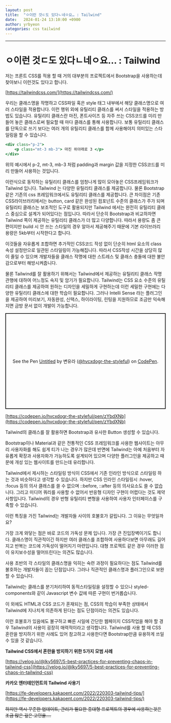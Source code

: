 ```yaml
---
layout: post
title:  "ㅇ이런 것ㄷ도 있다ㄴ네ㅇ요… : Tailwind"
date:   2024-01-24 13:10:00 +0900
author: yrbyeon
categories: css tailwind
---
```

<hr/>




# ㅇ이런 것ㄷ도 있다ㄴ네ㅇ요… : Tailwind

저는 프론트 CSS를 적용 할 때 거의 대부분의 프로젝트에서 Bootstrap을 사용하는데 찾아보니 이런것도 있다고 합니다.

[https://tailwindcss.com/](https://tailwindcss.com/)

우리는 클래스명을 작명하고 CSS파일 혹은 style 태그 내부에서 해당 클래스명으로 여러 스타일을 적용합니다. 이런 행위 외에 유틸리티 클래스를 써서 스타일을 적용하는 방법도 있습니다. 유틸리티 클래스란 마진, 폰트사이즈 등 자주 쓰는 CSS코드를 미리 만들어 놓은 클래스로써 필요할 때 마다 클래스를 통해 사용합니다. 보통 유틸리티 클래스를 단독으로 쓰기 보다는 여러 개의 유틸리티 클래스를 함께 사용해야지 의미있는 스타일링을 할 수 있습니다. 

```jsx
<div class="p-2">
	<p class="mt-3 mb-3"> 마진 위아래로 3 </p>
</div>
```

위의 예시에서 p-2, mt-3, mb-3 처럼 padding과 margin 값을 지정한 CSS코드를 미리 만들어 사용하는 것입니다.

이런식으로 동작하는 유틸리티 클래스를 엄청나게 많이 모아놓은 CSS프레임워크가 Tailwind 입니다. Tailwind 는 다양한 유틸리티 클래스를 제공합니다. 물론 Bootstrap같은 기존의 css 프레임워크에서도  유틸리티 클래스를 제공합니다. 큰 차이점은 기존 CSS라이브러리에서는 button, card 같은 완성된 컴포넌트 수준의 클래스가 주가 되며 유틸리티 클래스는 보조적인 도구로 활용되지만 Tailwind 에서는 완전히 유틸리티 클래스 중심으로 설계가 되어있다는 점입니다. 따라서 단순히 Bootstrap과 비교하자면 Tailwind 쪽이 제공하는 유틸리티 클래스가 더 많고 다양합니다. 따라서 용량도 좀 큰 편이지만 build 시 안 쓰는 스타일의 경우 알아서 제공해주기 때문에 기본 라이브러리 용량은 5kb부터 시작한다고 합니다. 

이것들을 자유롭게 조합하면 추가적인 CSS코드 작성 없이 단순히 html 요소의 class 속성 설정만으로 일관된 스타일링이 가능해집니다. 따라서 CSS작성 시간을 상당히 많이 줄일 수 있으며 개발자들을 클래스 작명에 대한 스트레스 및 클래스 충돌에 대한 불안감으로부터 해방시켜줍니다.

물론 Tailwind를 잘 활용하기 위해서는 Tailwind에서 제공하는 유틸리티 클래스 작명 관행에 대하여 어느정도 숙지 및 암기가 필요합니다. Tailwind는 CSS  요소 수준의 유틸리티 클래스를 제공하여 원하는 디자인을 세밀하게 구현하는데 이런 세밀한 구현에는 다양한 유틸리티 클래스에 대한 학습이 필요합니다. 그러나 Intelli Sense 라는 플러그인을 제공하여 미리보기, 자동완성, 신택스, 하이라이팅, 린팅을 지원하므로 조금만 익숙해지면 금방 문서 없이 개발이 가능합니다.

<p class="codepen" data-height="300" data-default-tab="html,result" data-slug-hash="zYbdXNb" data-user="hvcxdogr-the-styleful" style="height: 300px; box-sizing: border-box; display: flex; align-items: center; justify-content: center; border: 2px solid; margin: 1em 0; padding: 1em;">
<span>See the Pen <a href="[https://codepen.io/hvcxdogr-the-styleful/pen/zYbdXNb](https://codepen.io/hvcxdogr-the-styleful/pen/zYbdXNb)">
Untitled</a> by 변유라 (<a href="[https://codepen.io/hvcxdogr-the-styleful](https://codepen.io/hvcxdogr-the-styleful)">@hvcxdogr-the-styleful</a>)
on <a href="[https://codepen.io](https://codepen.io/)">CodePen</a>.</span>
</p>
<script async src="[https://cpwebassets.codepen.io/assets/embed/ei.js](https://cpwebassets.codepen.io/assets/embed/ei.js)"></script>

[https://codepen.io/hvcxdogr-the-styleful/pen/zYbdXNb](https://codepen.io/hvcxdogr-the-styleful/pen/zYbdXNb)

Tailwind의 클래스를 잘 활용하면 Bootstrap과 유사한 Button 생성할 수 있습니다.

Bootstrap이나 Material과 같은 전통적인 CSS 프레임워크를 사용한 웹사이트는 아무리 사용자화를 해도 쉽게 티가 나는 경우가 많은데 반면에 Tailwind는 아예 처음부터 자유롭게 확장과 사용자화가 가능하도록 설계되어 있으며 다양한 플러그인을 제공하고 때문에 개성 있는 웹사이트를 만드는데 유리합니다.

Tailwind에서 제시하는 스타일링 방식이 CSS에서 기존 인라인 방식으로 스타일링 하는 것과 비슷하다고 생각할 수 있습니다. 하지만 CSS 인라인 스타일링시 :hover, :focus 등의 의사 클래스를 쓸 수 없으며 ::before, ::after 등의 의사요소도 쓸 수 없습니다. 그리고 미디어 쿼리를 사용할 수 없어서 반응형 디자인 구현이 어렵다는 것도 제약사항입니다.  Tailwind의 경우 반형 유틸리티 변형을 사용하여 사용자 인터페이스를 구축할 수 있습니다.

이런 특징을 가진  Tailwind는 개발자들 사이의 호불호가 갈립니다. 그 이유는 무엇일까요? 

가장 크게 와닿는 점은 바로 코드의 가독성 문제 입니다. 가장 큰 진입장벽이기도 합니다. 클래스명이 직관적이긴 하지만 여러 클래스를 조합하여 사용하다보면 아무래도 길어지고 반복는 코드에 가독성이 떨어지기 마련입니다. 대형 프로젝트 같은 경우 이러한 점이 유지보수성을 떨어뜨린다는 의견도 많습니다. 

사용 초반의 각 스타일의 클래스명을 익히는 숙련 과정이 필요하다는 점도 Tailwind를 불호하는 개발자들이 꼽는 단점입니다. 그러나 직관적인 클래스명과 플러그인으로 보완할 수 있습니다. 

Tailwind는 클래스를 분기처리하여 동적스타일링을 설정할 수 있으나  styled-components와 같이 Javascript 변수 값에 따른 구현이 번거롭습니다. 

이 외에도 HTML과 CSS 코드가 혼재되는 점, CSS의 학습이 부족한 상태에서 Tailwind에 지나치게 의존하게 된다는 점도 단점이라는 의견도 있습니다.

이런 호불호가 있음에도 불구하고 빠른 시일에 간단한 웹페이지 CSS작업을 해야 할 경우 Tailwind의 사용이 굉장히 매력적이라고 생각합니다. Tailwind를 사용 할 때 CSS 혼란을 방지하기 위한 사례도 있어 참고하고 사용한다면 Bootstrap만큼 유용하게 쓰일 수 있을 것 같습니다.

****Tailwind CSS에서 혼란을 방지하기 위한 5가지 모범 사례****

[https://velog.io/@lky5697/5-best-practices-for-preventing-chaos-in-tailwind-css](https://velog.io/@lky5697/5-best-practices-for-preventing-chaos-in-tailwind-css)

**카카오 엔터테인먼트의 Tailwind 사용기**

[https://fe-developers.kakaoent.com/2022/220303-tailwind-tips/](https://fe-developers.kakaoent.com/2022/220303-tailwind-tips/)

~~하지만 역시 꾸준한 업데이트, 관리가 필요한 중대형 프로젝트의 경우에 사용하는것은 조금 많은 깊은 고민을….~~